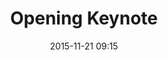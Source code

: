 ---
time: "9:15 - 10:00"
date: 2015-11-21 09:15
room: Auditorium
title: Opening Keynote
speakers: 
  - Saron Yitbarek
---
